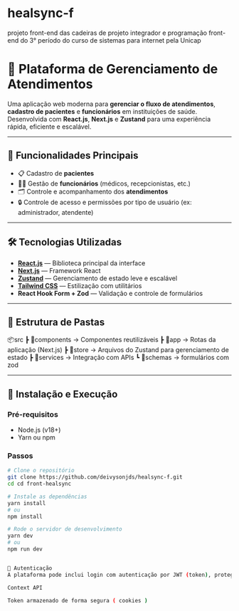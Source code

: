 # healsync-f
projeto front-end das cadeiras de projeto integrador e programação front-end do 3° período do curso de sistemas para internet pela Unicap

# 🏥 Plataforma de Gerenciamento de Atendimentos

Uma aplicação web moderna para **gerenciar o fluxo de atendimentos**, **cadastro de pacientes** e **funcionários** em instituições de saúde. Desenvolvida com **React.js**, **Next.js** e **Zustand** para uma experiência rápida, eficiente e escalável.

---

## 📌 Funcionalidades Principais

- 📋 Cadastro de **pacientes**
- 👨‍⚕️ Gestão de **funcionários** (médicos, recepcionistas, etc.)
- 🗂️ Controle e acompanhamento dos **atendimentos**
- 🔒 Controle de acesso e permissões por tipo de usuário (ex: administrador, atendente)

---

## 🛠️ Tecnologias Utilizadas

- **[React.js](https://reactjs.org/)** — Biblioteca principal da interface
- **[Next.js](https://nextjs.org/)** — Framework React
- **[Zustand](https://github.com/pmndrs/zustand)** — Gerenciamento de estado leve e escalável
- **[Tailwind CSS](https://tailwindcss.com/)** — Estilização com utilitários
- **React Hook Form + Zod** — Validação e controle de formulários

---

## 📁 Estrutura de Pastas

📦src
┣ 📂components → Componentes reutilizáveis
┣ 📂app → Rotas da aplicação (Next.js)
┣ 📂store → Arquivos do Zustand para gerenciamento de estado
┣ 📂services → Integração com APIs
┗ 📂schemas → formulários com zod



---

## 🚀 Instalação e Execução

### Pré-requisitos

- Node.js (v18+)
- Yarn ou npm

### Passos

```bash
# Clone o repositório
git clone https://github.com/deivysonjds/healsync-f.git
cd cd front-healsync

# Instale as dependências
yarn install
# ou
npm install

# Rode o servidor de desenvolvimento
yarn dev
# ou
npm run dev


🔐 Autenticação
A plataforma pode inclui login com autenticação por JWT (token), protegendo rotas específicas conforme o perfil do usuário. O controle de sessão e autenticação é feito via:

Context API

Token armazenado de forma segura ( cookies )

